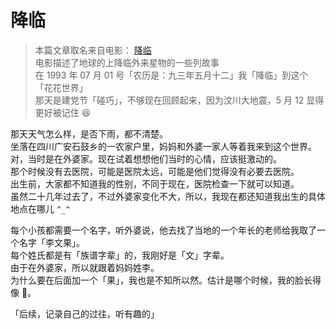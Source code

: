 # 降临

> 本篇文章取名来自电影： [降临](https://movie.douban.com/subject/21324900/)  
电影描述了地球的上降临外来星物的一些列故事  
在 1993 年 07 月 01 号「农历是：九三年五月十二」我「降临」到这个「花花世界」  
那天是建党节「碰巧」，不够现在回顾起来，因为汶川大地震，5 月 12 显得更好被记住 😆

那天天气怎么样，是否下雨，都不清楚。  
坐落在四川广安石鼓乡的一农家户里，妈妈和外婆一家人等着我来到这个世界。  
对，当时是在外婆家。现在试着想想他们当时的心情，应该挺激动的。  
那个时候没有去医院，可能是医院太远，可能是他们觉得没有必要去医院。  
出生前，大家都不知道我的性别，不同于现在，医院检查一下就可以知道。  
虽然二十几年过去了，不过外婆家变化不大，所以，我现在都还知道我出生的具体地点在哪儿 `^_^`  

每个小孩都需要一个名字，听外婆说，他去找了当地的一个年长的老师给我取了一个名字「李文果」。  
每个姓氏都是有「族谱字辈」的，我刚好是「文」字辈。  
由于在外婆家，所以就跟着妈妈姓李。  
为什么要在后面加一个「果」，我也是不知所以然。估计是哪个时候，我的脸长得像 🍎。

「后续，记录自己的过往，听有趣的」